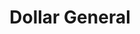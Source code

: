 ---
title: "Dollar General"
url: /phoenix/dollar-general-west-van-buren-street-2/
shop: Kramladen
---